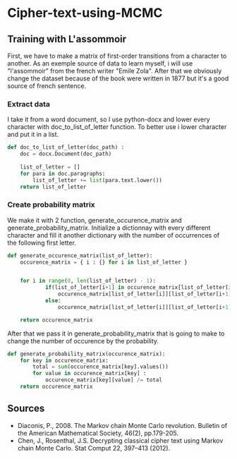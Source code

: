 # Cipher-text-using-MCMC
## Training with L'assommoir 
First, we have to make a matrix of first-order transitions from a character to another.
As an exemple source of data to learn myself, i will use "l'assommoir" from the french writer "Emile Zola". After that we obviously change the dataset because of the book were written in 1877 but it's a good source of french sentence.
### Extract data
I take it from a word document, so I use python-docx and lower every character with doc_to_list_of_letter function.
To better use i lower character and put it in a list.
```python
def doc_to_list_of_letter(doc_path) :
    doc = docx.Document(doc_path)
    
    list_of_letter = []
    for para in doc.paragraphs:
        list_of_letter += list(para.text.lower())
    return list_of_letter
```
### Create probability matrix
We make it with 2 function, generate_occurence_matrix and generate_probability_matrix. Initialize a dictionnay with every different character and fill it another dictionary with the number of occurrences of the following first letter.
```python
def generate_occurence_matrix(list_of_letter):
    occurence_matrix = { i : {} for i in list_of_letter }


    for i in range(0, len(list_of_letter) - 1):
            if(list_of_letter[i+1] in occurence_matrix[list_of_letter[i]]):
                occurence_matrix[list_of_letter[i]][list_of_letter[i+1]] += 1
            else:
                occurence_matrix[list_of_letter[i]][list_of_letter[i+1]] = 1

    return occurence_matrix
```
After that we pass it in generate_probability_matrix that is going to make to change the number of occurence by the probability.
```python
def generate_probability_matrix(occurence_matrix):
    for key in occurence_matrix:
        total = sum(occurence_matrix[key].values())
        for value in occurence_matrix[key] :
            occurence_matrix[key][value] /= total
    return occurence_matrix
```
## Sources
* Diaconis, P., 2008. The Markov chain Monte Carlo revolution. Bulletin of the American Mathematical Society, 46(2), pp.179-205.
* Chen, J., Rosenthal, J.S. Decrypting classical cipher text using Markov chain Monte Carlo. Stat Comput 22, 397–413 (2012).

